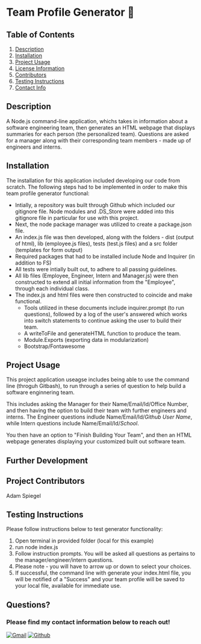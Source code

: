 # **Team Profile Generator** :notebook:

  ## Table of Contents
   1. [Description](#description)
   2. [Installation](#installation)
   3. [Project Usage](#Project-Usage)
   4. [License Information](#License-Information)
   5. [Contributors](#Project-Contributors)
   6. [Testing Instructions](#Testing-Instructions )
   7. [Contact Info](#Questions)
   
  ## Description
  A Node.js command-line application, whichs takes in information about a software engineering team, then generates an HTML webpage that displays summaries for each person (the personalized team).  Questions are asked for a manager along with their corresponding team members - made up of engineers and interns.

  ## Installation
  The installation for this application included developing our code from scratch.  The following steps had to be implemented in order to make this team profile generator functional:

  * Intially, a repository was built through Github which included our gitignore file.  Node modules and .DS_Store were added into this gitignore file in particular for use with this project.
  * Next, the node package manager was utilized to create a package.json file.  
  * An index.js file was then developed, along with the folders - dist (output of html), lib (employee.js files), tests (test.js files) and a src folder (templates for form output)
  * Required packages that had to be installed include Node and Inquirer (in addition to FS)
  * All tests were intially built out, to adhere to all passing guidelines.
  * All lib files (Employee, Engineer, Intern and Manager.js) were then constructed to extend all initial information from the "Employee", through each individual class.
  * The index.js and html files were then constructed to coincide and make functional.
    * Tools utilized in these documents include inquirer.prompt (to run questions), followed by a log of the user's answered which works into switch statements to continue asking the user to build their team.
    * A writeToFile and generateHTML function to produce the team.
    * Module.Exports (exporting data in modularization)
    * Bootstrap/Fontawesome

  ## Project Usage 
  This project application useagse includes being able to use the command line (throguh Gitbash), to run through a series of question to help build a software enginnering team.  
  
  This includes asking the Manager for their Name/Email/Id/Office Number, and then having the option to build their team with further engineers and interns.  The Engineer questions indlude Name/Email/Id/<em>Github User Name</em>, while Intern questions include Name/Email/Id/<em>School</em>. 
  
  You then have an option to "Finish Building Your Team", and then an HTML webpage generates displaying your customized built out software team.

  ## Further Development 


  ## Project Contributors 
  Adam Spiegel

  ## Testing Instructions 
  Please follow instructions below to test generator functionality:
  1) Open terminal in provided folder (local for this example)
  2) run node index.js
  3) Follow instruction prompts.  You will be asked all questions as pertains to the manager/engineer/intern questions.
  4) Please note - you will have to arrow up or down to select your choices.
  5) If successful, the command line with generate your index.html file, you will be notified of a "Success" and your team profile will be saved to your local file, available for immediate use.
  
  ## Questions?
  ### Please find my contact information below to reach out! 

  [![Gmail](https://img.shields.io/badge/Gmail-D14836?style=for-the-badge&logo=gmail&logoColor=white)](mailto:adamspiegel23@gmail.com)  [![Github](https://img.shields.io/badge/GitHub-100000?style=for-the-badge&logo=github&logoColor=white)](https://github.com/AdamSpiegel)  

  